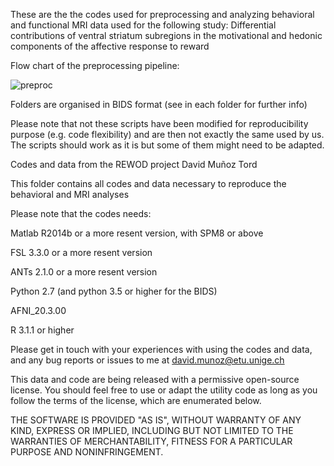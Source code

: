 These are the the codes used for preprocessing and analyzing behavioral and functional MRI data used for the following study:
Differential contributions of ventral striatum subregions in the motivational and hedonic components of the affective response to reward

Flow chart of the preprocessing pipeline:

![preproc](https://github.com/evapool/REWOD/blob/master/PREPROC/Figure_preproc.png)


Folders are organised in BIDS format (see in each folder for further info)


Please note that not these scripts have been modified for reproducibility purpose (e.g. code flexibility) and are then not exactly the same used by us. The scripts should work as it is but some of them might need to be adapted.

Codes and data from the REWOD project
David Muñoz Tord

This folder contains all codes and data necessary to reproduce the behavioral and MRI analyses

Please note that the codes needs: 

Matlab R2014b or a more resent version, with SPM8 or above

FSL 3.3.0 or a more resent version

ANTs 2.1.0 or a more resent version

Python 2.7 (and python 3.5 or higher for the BIDS)

AFNI_20.3.00

R 3.1.1 or higher

Please get in touch with your experiences with using the codes and data, and any bug reports or issues to me at david.munoz@etu.unige.ch


This data and code are being released with a permissive open-source license. You should feel free to use or adapt the utility code as long as you follow the terms of the license, which are enumerated below.

THE SOFTWARE IS PROVIDED "AS IS", WITHOUT WARRANTY OF ANY KIND, EXPRESS OR IMPLIED, INCLUDING BUT NOT LIMITED TO THE WARRANTIES OF MERCHANTABILITY, FITNESS FOR A PARTICULAR PURPOSE AND NONINFRINGEMENT. 
